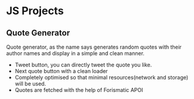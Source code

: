 # JS Projects
## Quote Generator


Quote generator, as the name says generates random quotes with their author names and display in a simple and clean manner.

- Tweet button, you can directly tweet the quote you like.
- Next quote button with a clean loader
- Completely optimised so that minimal resources(network and storage) will be used.
- Quotes are fetched with the help of Forismatic APOI


